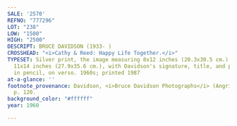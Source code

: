 ```yaml
---
SALE: '2570'
REFNO: "777296"
LOT: "238"
LOW: "1500"
HIGH: "2500"
DESCRIPT: BRUCE DAVIDSON (1933- )
CROSSHEAD: "<i>Cathy & Reed: Happy Life Together.</i>"
TYPESET: Silver print, the image measuring 8x12 inches (20.3x30.5 cm.), the sheet
  11x14 inches (27.9x35.6 cm.), with Davidson's signature, title, and print date,
  in pencil, on verso. 1960s; printed 1987
at-a-glance: ''
footnote_provenance: Davidson, <i>Bruce Davidson Photographs</i> (Angrinde/Summit),
  p. 120.
background_color: "#ffffff"
year: 1960

---
```

